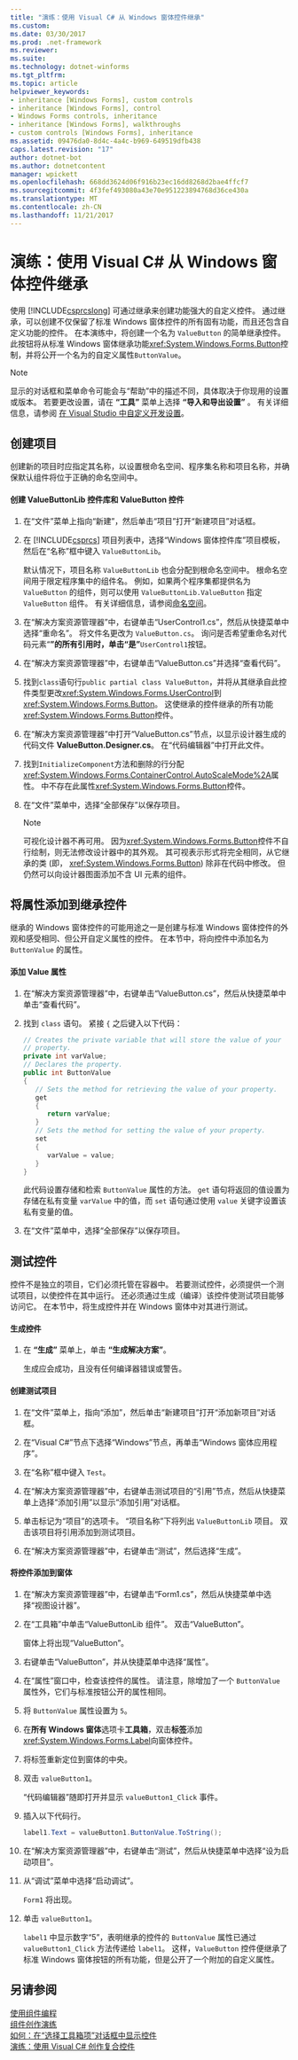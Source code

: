 ```yaml
---
title: "演练：使用 Visual C# 从 Windows 窗体控件继承"
ms.custom: 
ms.date: 03/30/2017
ms.prod: .net-framework
ms.reviewer: 
ms.suite: 
ms.technology: dotnet-winforms
ms.tgt_pltfrm: 
ms.topic: article
helpviewer_keywords:
- inheritance [Windows Forms], custom controls
- inheritance [Windows Forms], control
- Windows Forms controls, inheritance
- inheritance [Windows Forms], walkthroughs
- custom controls [Windows Forms], inheritance
ms.assetid: 09476da0-8d4c-4a4c-b969-649519dfb438
caps.latest.revision: "17"
author: dotnet-bot
ms.author: dotnetcontent
manager: wpickett
ms.openlocfilehash: 668dd3624d06f916b23ec16dd8268d2bae4ffcf7
ms.sourcegitcommit: 4f3fef493080a43e70e951223894768d36ce430a
ms.translationtype: MT
ms.contentlocale: zh-CN
ms.lasthandoff: 11/21/2017
---
```

# <a name="walkthrough-inheriting-from-a-windows-forms-control-with-visual-c"></a>演练：使用 Visual C# 从 Windows 窗体控件继承 #
使用 [!INCLUDE[csprcslong](../../../../includes/csprcslong-md.md)] 可通过继承来创建功能强大的自定义控件。 通过继承，可以创建不仅保留了标准 Windows 窗体控件的所有固有功能，而且还包含自定义功能的控件。 在本演练中，将创建一个名为 `ValueButton` 的简单继承控件。 此按钮将从标准 Windows 窗体继承功能<xref:System.Windows.Forms.Button>控制，并将公开一个名为的自定义属性`ButtonValue`。  
  
> [!NOTE]
>  显示的对话框和菜单命令可能会与“帮助”中的描述不同，具体取决于你现用的设置或版本。 若要更改设置，请在 **“工具”** 菜单上选择 **“导入和导出设置”** 。 有关详细信息，请参阅 [在 Visual Studio 中自定义开发设置](http://msdn.microsoft.com/en-us/22c4debb-4e31-47a8-8f19-16f328d7dcd3)。  
  
## <a name="creating-the-project"></a>创建项目  
 创建新的项目时应指定其名称，以设置根命名空间、程序集名称和项目名称，并确保默认组件将位于正确的命名空间中。  
  
#### <a name="to-create-the-valuebuttonlib-control-library-and-the-valuebutton-control"></a>创建 ValueButtonLib 控件库和 ValueButton 控件  
  
1.  在“文件”菜单上指向“新建”，然后单击“项目”打开“新建项目”对话框。  
  
2.  在 [!INCLUDE[csprcs](../../../../includes/csprcs-md.md)] 项目列表中，选择“Windows 窗体控件库”项目模板，然后在“名称”框中键入 `ValueButtonLib`。  
  
     默认情况下，项目名称 `ValueButtonLib` 也会分配到根命名空间中。 根命名空间用于限定程序集中的组件名。 例如，如果两个程序集都提供名为 `ValueButton` 的组件，则可以使用 `ValueButtonLib.ValueButton` 指定 `ValueButton` 组件。 有关详细信息，请参阅[命名空间](../../../csharp/programming-guide/namespaces/index.md)。  
  
3.  在“解决方案资源管理器”中，右键单击“UserControl1.cs”，然后从快捷菜单中选择“重命名”。 将文件名更改为 `ValueButton.cs`。 询问是否希望重命名对代码元素“**”的所有引用时，单击“是”**`UserControl1`按钮。  
  
4.  在“解决方案资源管理器”中，右键单击“ValueButton.cs”并选择“查看代码”。  
  
5.  找到`class`语句行`public partial class ValueButton`，并将从其继承自此控件类型更改<xref:System.Windows.Forms.UserControl>到<xref:System.Windows.Forms.Button>。 这使继承的控件继承的所有功能<xref:System.Windows.Forms.Button>控件。  
  
6.  在“解决方案资源管理器”中打开“ValueButton.cs”节点，以显示设计器生成的代码文件 **ValueButton.Designer.cs**。 在“代码编辑器”中打开此文件。  
  
7.  找到`InitializeComponent`方法和删除的行分配<xref:System.Windows.Forms.ContainerControl.AutoScaleMode%2A>属性。 中不存在此属性<xref:System.Windows.Forms.Button>控件。  
  
8.  在“文件”菜单中，选择“全部保存”以保存项目。  
  
    > [!NOTE]
    >  可视化设计器不再可用。 因为<xref:System.Windows.Forms.Button>控件不自行绘制，则无法修改设计器中的其外观。 其可视表示形式将完全相同，从它继承的类 (即， <xref:System.Windows.Forms.Button>) 除非在代码中修改。 但仍然可以向设计器图面添加不含 UI 元素的组件。  
  
## <a name="adding-a-property-to-your-inherited-control"></a>将属性添加到继承控件  
 继承的 Windows 窗体控件的可能用途之一是创建与标准 Windows 窗体控件的外观和感受相同、但公开自定义属性的控件。 在本节中，将向控件中添加名为 `ButtonValue` 的属性。  
  
#### <a name="to-add-the-value-property"></a>添加 Value 属性  
  
1.  在“解决方案资源管理器”中，右键单击“ValueButton.cs”，然后从快捷菜单中单击“查看代码”。  
  
2.  找到 `class` 语句。 紧接 `{` 之后键入以下代码：  
  
    ```csharp  
    // Creates the private variable that will store the value of your   
    // property.  
    private int varValue;  
    // Declares the property.  
    public int ButtonValue  
    {  
       // Sets the method for retrieving the value of your property.  
       get  
       {  
          return varValue;  
       }  
       // Sets the method for setting the value of your property.  
       set  
       {  
          varValue = value;  
       }  
    }  
    ```  
  
     此代码设置存储和检索 `ButtonValue` 属性的方法。 `get` 语句将返回的值设置为存储在私有变量 `varValue` 中的值，而 `set` 语句通过使用 `value` 关键字设置该私有变量的值。  
  
3.  在“文件”菜单中，选择“全部保存”以保存项目。  
  
## <a name="testing-your-control"></a>测试控件  
 控件不是独立的项目，它们必须托管在容器中。 若要测试控件，必须提供一个测试项目，以使控件在其中运行。 还必须通过生成（编译）该控件使测试项目能够访问它。 在本节中，将生成控件并在 Windows 窗体中对其进行测试。  
  
#### <a name="to-build-your-control"></a>生成控件  
  
1.  在 **“生成”** 菜单上，单击 **“生成解决方案”**。  
  
     生成应会成功，且没有任何编译器错误或警告。  
  
#### <a name="to-create-a-test-project"></a>创建测试项目  
  
1.  在“文件”菜单上，指向“添加”，然后单击“新建项目”打开“添加新项目”对话框。  
  
2.  在“Visual C#”节点下选择“Windows”节点，再单击“Windows 窗体应用程序”。  
  
3.  在“名称”框中键入 `Test`。  
  
4.  在“解决方案资源管理器”中，右键单击测试项目的“引用”节点，然后从快捷菜单上选择“添加引用”以显示“添加引用”对话框。  
  
5.  单击标记为“项目”的选项卡。 “项目名称”下将列出 `ValueButtonLib` 项目。 双击该项目将引用添加到测试项目。  
  
6.  在“解决方案资源管理器”中，右键单击“测试”，然后选择“生成”。  
  
#### <a name="to-add-your-control-to-the-form"></a>将控件添加到窗体  
  
1.  在“解决方案资源管理器”中，右键单击“Form1.cs”，然后从快捷菜单中选择“视图设计器”。  
  
2.  在“工具箱”中单击“ValueButtonLib 组件”。 双击“ValueButton”。  
  
     窗体上将出现“ValueButton”。  
  
3.  右键单击“ValueButton”，并从快捷菜单中选择“属性”。  
  
4.  在“属性”窗口中，检查该控件的属性。 请注意，除增加了一个 `ButtonValue` 属性外，它们与标准按钮公开的属性相同。  
  
5.  将 `ButtonValue` 属性设置为 `5`。  
  
6.  在**所有 Windows 窗体**选项卡**工具箱**，双击**标签**添加<xref:System.Windows.Forms.Label>向窗体控件。  
  
7.  将标签重新定位到窗体的中央。  
  
8.  双击 `valueButton1`。  
  
     “代码编辑器”随即打开并显示 `valueButton1_Click` 事件。  
  
9. 插入以下代码行。  
  
    ```csharp  
    label1.Text = valueButton1.ButtonValue.ToString();  
    ```  
  
10. 在“解决方案资源管理器”中，右键单击“测试”，然后从快捷菜单中选择“设为启动项目”。  
  
11. 从“调试”菜单中选择“启动调试”。  
  
     `Form1` 将出现。  
  
12. 单击 `valueButton1`。  
  
     `label1` 中显示数字“5”，表明继承的控件的 `ButtonValue` 属性已通过 `valueButton1_Click` 方法传递给 `label1`。 这样，`ValueButton` 控件便继承了标准 Windows 窗体按钮的所有功能，但是公开了一个附加的自定义属性。  
  
## <a name="see-also"></a>另请参阅  
 [使用组件编程](http://msdn.microsoft.com/library/d4d4fcb4-e0b8-46b3-b679-7ee0026eb9e3)  
 [组件创作演练](http://msdn.microsoft.com/library/c414cca9-2489-4208-8b38-954586d91c13)  
 [如何：在“选择工具箱项”对话框中显示控件](../../../../docs/framework/winforms/controls/how-to-display-a-control-in-the-choose-toolbox-items-dialog-box.md)  
 [演练：使用 Visual C# 创作复合控件](../../../../docs/framework/winforms/controls/walkthrough-authoring-a-composite-control-with-visual-csharp.md)
